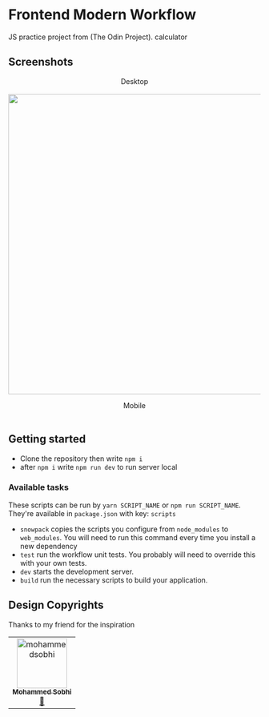 # Frontend Modern Workflow

JS practice project from (The Odin Project). calculator

## Screenshots

<p align="center">
   Desktop
   <br></br>
  <img width="600" src="">
</p>

<p align="center">
   Mobile
   <br></br>
  <img src="">
</p>

## Getting started

- Clone the repository then write `npm i`
- after `npm i` write `npm run dev` to run server local

### Available tasks

These scripts can be run by `yarn SCRIPT_NAME` or `npm run SCRIPT_NAME`. They're available in `package.json` with key: `scripts`

- `snowpack` copies the scripts you configure from `node_modules` to `web_modules`. You will need to run this command every time you install a new dependency
- `test` run the workflow unit tests. You probably will need to override this with your own tests.
- `dev` starts the development server.
- `build` run the necessary scripts to build your application.

## Design Copyrights

Thanks to my friend for the inspiration

<table>
  <tr>
    <td align="center"><a href="https://github.com/mohammedsobhi"><img src="https://avatars.githubusercontent.com/u/63759344?v=4" width="100px;" alt="mohammedsobhi"/><br /><sub><b>Mohammed Sobhi
</b></sub></a><br /><a href="https://github.com/mohammedsobhi" title="profile">🎯</a></td>
  </tr>
</table>
